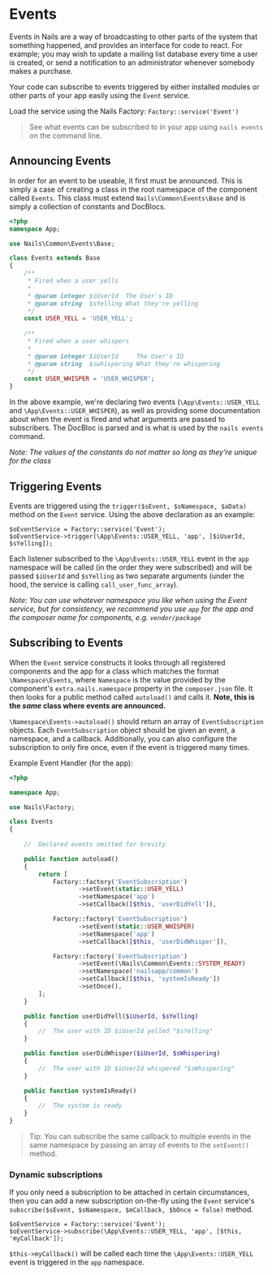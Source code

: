 # Events

Events in Nails are a way of broadcasting to other parts of the system that something happened, and provides an interface for code to react. For example; you may wish to update a mailing list database every time a user is created, or send a notification to an administrator whenever somebody makes a purchase.

Your code can subscribe to events triggered by either installed modules or other parts of your app easily using the `Event` service.

Load the service using the Nails Factory: `Factory::service('Event')`

> See what events can be subscribed to in your app using `nails events` on the command line.



## Announcing Events

In order for an event to be useable, it first must be announced. This is simply a case of creating a class in the root namespace of the component called `Events`. This class must extend `Nails\Common\Events\Base` and is simply a collection of constants and DocBlocs.


```php
<?php
namespace App;

use Nails\Common\Events\Base;

class Events extends Base
{
    /**
     * Fired when a user yells
     *
     * @param integer $iUserId  The User's ID
     * @param string  $sYelling What they're yelling
     */
    const USER_YELL = 'USER_YELL';
    
    /**
     * Fired when a user whispers
     *
     * @param integer $iUserId     The User's ID
     * @param string  $swhispering What they're whispering
     */
    const USER_WHISPER = 'USER_WHISPER';
}
```

In the above example, we're declaring two events (`\App\Events::USER_YELL` and `\App\Events::USER_WHISPER`), as well as providing some documentation about when the event is fired and what arguments are passed to subscribers. The DocBloc is parsed and is what is used by the `nails events` command.

*Note: The values of the constants do not matter so long as they're unique for the class*



## Triggering Events

Events are triggered using the `trigger($sEvent, $sNamespace, $aData)` method on the `Event` service. Using the above declaration as an example:

    $oEventService = Factory::service('Event');
    $oEventService->trigger(\App\Events::USER_YELL, 'app', [$iUserId, $sYelling]);

Each listener subscribed to the `\App\Events::USER_YELL` event in the `app` namespace will be called (in the order they were subscribed) and will be passed `$iUserId` and `$sYelling` as two separate arguments (under the hood, the service is calling `call_user_func_array`).

*Note: You can use whatever namespace you like when using the Event service, but for consistency, we recommend you use `app` for the app and the composer name for components, e.g. `vendor/package`*





## Subscribing to Events


When the `Event` service constructs it looks through all registered components and the app for a class which matches the format `\Namespace\Events`, where `Namespace` is the value provided by the component's `extra.nails.namespace` property in the `composer.json` file. It then looks for a public method called `autoload()` and calls it. **Note, this is the _same_ class where events are announced.**

`\Namespace\Events->autoload()` should return an array of `EventSubscription` objects. Each `EventSubscription` object should be given an event, a namespace, and a callback. Additionally, you can also configure the subscription to only fire once, even if the event is triggered many times.


Example Event Handler (for the app):

```php
<?php

namespace App;

use Nails\Factory;

class Events
{
    
    //  Declared events omitted for brevity

    public function autoload()
    {
        return [
            Factory::factory('EventSubscription')
                   ->setEvent(static::USER_YELL)
                   ->setNamespace('app')
                   ->setCallback([$this, 'userDidYell']),

            Factory::factory('EventSubscription')
                   ->setEvent(static::USER_WHISPER)
                   ->setNamespace('app')
                   ->setCallback([$this, 'userDidWhisper']),

            Factory::factory('EventSubscription')
                   ->setEvent(\Nails\Common\Events::SYSTEM_READY)
                   ->setNamespace('nailsapp/common')
                   ->setCallback([$this, 'systemIsReady'])
                   ->setOnce(),
        ];
    }

    public function userDidYell($iUserId, $sYelling)
    {
        //  The user with ID $iUserId yelled "$sYelling"
    }

    public function userDidWhisper($iUserId, $sWhispering)
    {
        //  The user with ID $iUserId whispered "$sWhispering"
    }

    public function systemIsReady()
    {
        //  The system is ready
    }
}
```


> Tip: You can subscribe the same callback to multiple events in the same namespace by passing an array of events to the `setEvent()` method.


### Dynamic subscriptions

If you only need a subscription to be attached in certain circumstances, then you can add a new subscription on-the-fly using the `Event` service's `subscribe($sEvent, $sNamespace, $mCallback, $bOnce = false)` method.

    $oEventService = Factory::service('Event');
    $oEventService->subscribe(\App\Events::USER_YELL, 'app', [$this, 'myCallback']);

`$this->myCallback()` will be called each time the `\App\Events::USER_YELL` event is triggered in the `app` namespace.

